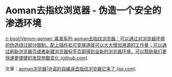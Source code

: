 # Aoman去指纹浏览器 - 伪造一个安全的渗透环境

[z-bool/Venom-aoman: 毒液系列-aoman去指纹浏览器：可以通过对浏览器环境的伪造绕过部分限制，配上插件和可变隧道就可以大大增加溯源的工作量；可以通过刷新浏览器页或者新建浏览器标签页即得到全新的浏览器环境，可以帮助我们更快速更便捷的发现参数变化 (github.com)](https://github.com/z-bool/Venom-aoman)

文章：[aoman浏览器|许诺的自编译去指纹浏览器它来了 (qq.com)](https://mp.weixin.qq.com/s/Mm7u3JH69ccan_-oUBkX4w)